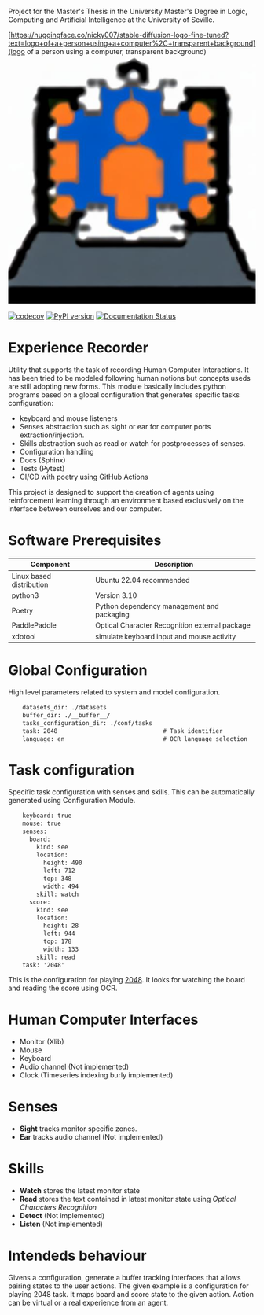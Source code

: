 Project for the Master's Thesis in the University Master's Degree in Logic, Computing and Artificial Intelligence at
the University of Seville.

[https://huggingface.co/nicky007/stable-diffusion-logo-fine-tuned?text=logo+of+a+person+using+a+computer%2C+transparent+background](logo of a person using a computer, transparent background)
![Experience Recorder Logo](https://github.com/frapercan/experience-recorder/blob/main/logo.jpeg?raw=true) <br>

[![codecov](https://codecov.io/gh/frapercan/experience-recorder/branch/main/graph/badge.svg?token=hIyfvLsU2D)](https://codecov.io/gh/frapercan/experience-recorder)
[![PyPI version](https://badge.fury.io/py/experience_recorder.svg)](https://badge.fury.io/py/experience_recorder)
[![Documentation Status](https://readthedocs.org/projects/experience-recorder/badge/?version=latest)](https://experience-recorder.readthedocs.io/en/latest/?badge=latest)

# Experience Recorder
Utility that supports the task of recording Human Computer Interactions. 
It has been tried to be modeled following human notions but concepts useds are still adopting new forms.
This module basically includes python programs based on a global configuration that generates specific tasks configuration:
* keyboard and mouse listeners
* Senses abstraction such as sight or ear for computer ports extraction/injection.
* Skills abstraction such as read or watch for postprocesses of senses.
* Configuration handling
* Docs (Sphinx)
* Tests (Pytest)
* CI/CD with poetry using GitHub Actions

This project is designed to support the creation of agents using reinforcement learning through an environment based
exclusively on the interface between ourselves and our computer.

# Software Prerequisites

| Component                | Description                                  |
|--------------------------|----------------------------------------------|
| Linux based distribution | Ubuntu 22.04 recommended                     |
| python3                  | Version 3.10                                 |
| Poetry                   | Python dependency management and packaging   |
| PaddlePaddle             | Optical Character Recognition external package |
| xdotool                  | simulate keyboard input and mouse activity   |


# Global Configuration
High level parameters related to system and model configuration. 
```
    datasets_dir: ./datasets
    buffer_dir: ./__buffer__/
    tasks_configuration_dir: ./conf/tasks
    task: 2048                              # Task identifier
    language: en                            # OCR language selection
```

# Task configuration
Specific task configuration with senses and skills. 
This can be automatically generated using Configuration Module.
```
    keyboard: true
    mouse: true
    senses:
      board:
        kind: see
        location:
          height: 490
          left: 712
          top: 348
          width: 494
        skill: watch
      score:
        kind: see
        location:
          height: 28
          left: 944
          top: 178
          width: 133
        skill: read
    task: '2048'
```
This is the configuration for playing [2048](https://play2048.co/). It looks for watching the board
and reading the score using OCR. 

# Human Computer Interfaces
* Monitor (Xlib)
* Mouse 
* Keyboard
* Audio channel (Not implemented)
* Clock (Timeseries indexing burly implemented)

# Senses
* **Sight** tracks monitor specific zones.
* **Ear** tracks audio channel (Not implemented)

# Skills
* **Watch** stores the latest monitor state 
* **Read** stores the text contained in latest monitor state using *Optical Characters Recognition*
* **Detect**  (Not implemented)
* **Listen** (Not implemented)

# Intendeds behaviour
Givens a configuration, generate a buffer tracking interfaces that allows pairing states to the user actions.
The given example is a configuration for playing 2048 task. 
It maps board and score state to the given action. Action can be virtual or a real experience from an agent. 
